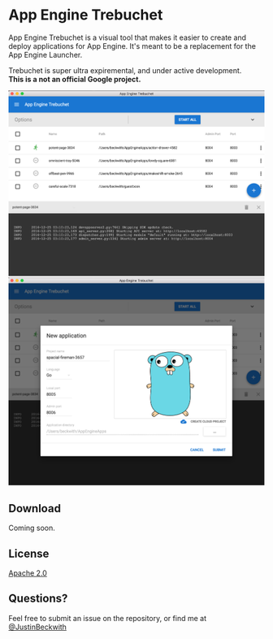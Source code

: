 # App Engine Trebuchet
App Engine Trebuchet is a visual tool that makes it easier to create and deploy applications for App Engine.
It's meant to be a replacement for the App Engine Launcher.  

Trebuchet is super ultra expiremental, and under active development.  
**This is a not an official Google project.**

![Main](docs/main.png)
![New](docs/new.png)

## Download
Coming soon. 

## License
[Apache 2.0](LICENSE.md)

## Questions?
Feel free to submit an issue on the repository, or find me at [@JustinBeckwith](http://twitter.com/JustinBeckwith)
